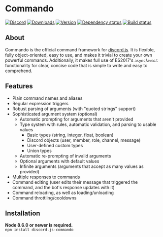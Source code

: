 # Commando
[![Discord](https://discordapp.com/api/guilds/222078108977594368/embed.png)](https://discord.gg/bRCvFy9)
[![Downloads](https://img.shields.io/npm/dt/discord.js-commando.svg)](https://www.npmjs.com/package/discord.js-commando)
[![Version](https://img.shields.io/npm/v/discord.js-commando.svg)](https://www.npmjs.com/package/discord.js-commando)
[![Dependency status](https://david-dm.org/discordjs/Commando.svg)](https://david-dm.org/discordjs/Commando)
[![Build status](https://travis-ci.org/discordjs/Commando.svg)](https://travis-ci.org/discordjs/Commando)

## About
Commando is the official command framework for [discord.js](https://github.com/discordjs/discord.js).
It is flexible, fully object-oriented, easy to use, and makes it trivial to create your own powerful commands.
Additionally, it makes full use of ES2017's `async`/`await` functionality for clear, concise code that is simple to write and easy to comprehend.

## Features
- Plain command names and aliases
- Regular expression triggers
- Robust parsing of arguments (with "quoted strings" support)
- Sophisticated argument system (optional)
	* Automatic prompting for arguments that aren't provided
	* Type system with rules, automatic validation, and parsing to usable values
		- Basic types (string, integer, float, boolean)
		- Discord objects (user, member, role, channel, message)
		- User-defined custom types
		- Union types
	* Automatic re-prompting of invalid arguments
	* Optional arguments with default values
	* Infinite arguments (arguments that accept as many values as provided)
- Multiple responses to commands
- Command editing (user edits their message that triggered the command, and the bot's response updates with it)
- Command reloading, as well as loading/unloading
- Command throttling/cooldowns

## Installation
**Node 8.6.0 or newer is required.**  
`npm install discord.js-commando`
